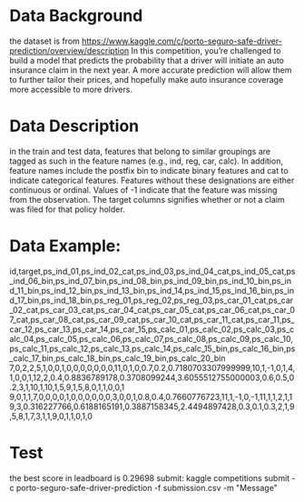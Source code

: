 # Data Background
the dataset is from https://www.kaggle.com/c/porto-seguro-safe-driver-prediction/overview/description
In this competition, you’re challenged to build a model that predicts the probability that a driver will initiate an auto insurance claim in the next year.
A more accurate prediction will allow them to further tailor their prices, and hopefully make auto insurance coverage more accessible to more drivers.

# Data Description
in the train and test data, features that belong to similar groupings are tagged as such in the feature names (e.g., ind, reg, car, calc). In addition, feature names include the postfix bin to indicate binary features and cat to indicate categorical features. Features without these designations are either continuous or ordinal. Values of -1 indicate that the feature was missing from the observation. The target columns signifies whether or not a claim was filed for that policy holder.

# Data Example:
id,target,ps_ind_01,ps_ind_02_cat,ps_ind_03,ps_ind_04_cat,ps_ind_05_cat,ps_ind_06_bin,ps_ind_07_bin,ps_ind_08_bin,ps_ind_09_bin,ps_ind_10_bin,ps_ind_11_bin,ps_ind_12_bin,ps_ind_13_bin,ps_ind_14,ps_ind_15,ps_ind_16_bin,ps_ind_17_bin,ps_ind_18_bin,ps_reg_01,ps_reg_02,ps_reg_03,ps_car_01_cat,ps_car_02_cat,ps_car_03_cat,ps_car_04_cat,ps_car_05_cat,ps_car_06_cat,ps_car_07_cat,ps_car_08_cat,ps_car_09_cat,ps_car_10_cat,ps_car_11_cat,ps_car_11,ps_car_12,ps_car_13,ps_car_14,ps_car_15,ps_calc_01,ps_calc_02,ps_calc_03,ps_calc_04,ps_calc_05,ps_calc_06,ps_calc_07,ps_calc_08,ps_calc_09,ps_calc_10,ps_calc_11,ps_calc_12,ps_calc_13,ps_calc_14,ps_calc_15_bin,ps_calc_16_bin,ps_calc_17_bin,ps_calc_18_bin,ps_calc_19_bin,ps_calc_20_bin
7,0,2,2,5,1,0,0,1,0,0,0,0,0,0,0,11,0,1,0,0.7,0.2,0.7180703307999999,10,1,-1,0,1,4,1,0,0,1,12,2,0.4,0.8836789178,0.3708099244,3.6055512755000003,0.6,0.5,0.2,3,1,10,1,10,1,5,9,1,5,8,0,1,1,0,0,1
9,0,1,1,7,0,0,0,0,1,0,0,0,0,0,0,3,0,0,1,0.8,0.4,0.7660776723,11,1,-1,0,-1,11,1,1,2,1,19,3,0.316227766,0.6188165191,0.3887158345,2.4494897428,0.3,0.1,0.3,2,1,9,5,8,1,7,3,1,1,9,0,1,1,0,1,0

# Test 
the best score in leadboard is 0.29698
submit:
kaggle competitions submit -c porto-seguro-safe-driver-prediction -f submission.csv -m "Message"
